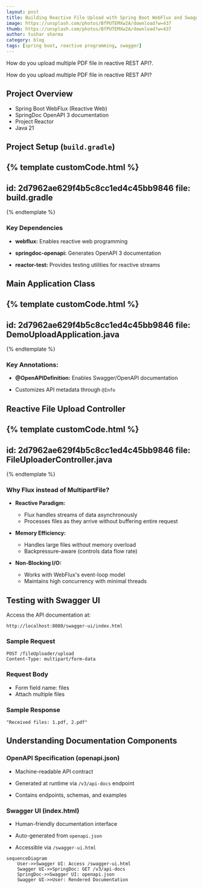 ```yaml
---
layout: post
title: Building Reactive File Upload with Spring Boot WebFlux and Swagger
image: https://unsplash.com/photos/BfPUTEMXw2A/download?w=437
thumb: https://unsplash.com/photos/BfPUTEMXw2A/download?w=437
author: tushar sharma
category: blog
tags: [spring boot, reactive programming, swagger]
---
```



How do you upload multiple PDF file in reactive REST API?.<!-- truncate_here -->

How do you upload multiple PDF file in reactive REST API?

## Project Overview

- Spring Boot WebFlux (Reactive Web)
- SpringDoc OpenAPI 3 documentation
- Project Reactor
- Java 21

## Project Setup (`build.gradle`)


{% template  customCode.html %}
---
id: 2d7962ae629f4b5c8cc1ed4c45bb9846
file: build.gradle
---
{% endtemplate %}

### Key Dependencies

* **webflux:** Enables reactive web programming

* **springdoc-openapi:** Generates OpenAPI 3 documentation

* **reactor-test:** Provides testing utilities for reactive streams

## Main Application Class

{% template  customCode.html %}
---
id: 2d7962ae629f4b5c8cc1ed4c45bb9846
file: DemoUploadApplication.java
---
{% endtemplate %}

### Key Annotations:

* **@OpenAPIDefinition:** Enables Swagger/OpenAPI documentation

* Customizes API metadata through `@Info`

## Reactive File Upload Controller

{% template  customCode.html %}
---
id: 2d7962ae629f4b5c8cc1ed4c45bb9846
file: FileUploaderController.java
---
{% endtemplate %}

### Why Flux<FilePart> instead of MultipartFile?

* **Reactive Paradigm:**
  - Flux handles streams of data asynchronously
  - Processes files as they arrive without buffering entire request

* **Memory Efficiency:**
  - Handles large files without memory overload
  - Backpressure-aware (controls data flow rate)

* **Non-Blocking I/O:**
  - Works with WebFlux's event-loop model
  - Maintains high concurrency with minimal threads

## Testing with Swagger UI

Access the API documentation at:

```
http://localhost:8080/swagger-ui/index.html
```

### Sample Request

```
POST /fileUploader/upload
Content-Type: multipart/form-data
```

### Request Body

* Form field name: files
* Attach multiple files


### Sample Response

```
"Received files: 1.pdf, 2.pdf"
```

## Understanding Documentation Components

### OpenAPI Specification (openapi.json)

* Machine-readable API contract

* Generated at runtime via `/v3/api-docs` endpoint

* Contains endpoints, schemas, and examples

### Swagger UI (index.html)

* Human-friendly documentation interface

* Auto-generated from `openapi.json`

* Accessible via `/swagger-ui.html`

```mermaid!
sequenceDiagram
    User->>Swagger UI: Access /swagger-ui.html
    Swagger UI->>SpringDoc: GET /v3/api-docs
    SpringDoc->>Swagger UI: openapi.json
    Swagger UI->>User: Rendered Documentation
```